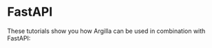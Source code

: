 # FastAPI

These tutorials show you how Argilla can be used in combination with FastAPI:
```{include} /_static/libraries/fastapi/common.md
```
